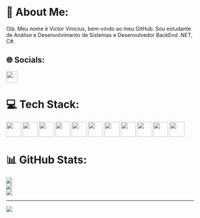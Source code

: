 # 💫 About Me:
Olá. Meu nome é Victor Vinicius, bem-vindo ao meu GitHub. Sou estudante de Análise e Desenvolvimento de Sistemas e Desenvolvedor BackEnd .NET, C#.

## 🌐 Socials:
<a href="https://www.linkedin.com/in/victorvinicius/">
  <img src="https://cdn.jsdelivr.net/gh/devicons/devicon@latest/icons/linkedin/linkedin-original.svg" width="30" />
</a>


# 💻 Tech Stack:
<img src="https://cdn.jsdelivr.net/gh/devicons/devicon@latest/icons/csharp/csharp-original.svg" width="40" />
<img src="https://cdn.jsdelivr.net/gh/devicons/devicon@latest/icons/dot-net/dot-net-plain-wordmark.svg" width="40" />
<img src="https://cdn.jsdelivr.net/gh/devicons/devicon@latest/icons/git/git-original.svg" width="40" />
<img src="https://cdn.jsdelivr.net/gh/devicons/devicon@latest/icons/github/github-original.svg" width="40" />
<img src="https://cdn.jsdelivr.net/gh/devicons/devicon@latest/icons/microsoftsqlserver/microsoftsqlserver-original.svg" width="40" />
<img src="https://cdn.jsdelivr.net/gh/devicons/devicon@latest/icons/mysql/mysql-original.svg" width="40" />
<img src="https://cdn.jsdelivr.net/gh/devicons/devicon@latest/icons/mongodb/mongodb-original-wordmark.svg" width="40" />
<img src="https://cdn.jsdelivr.net/gh/devicons/devicon@latest/icons/html5/html5-original.svg" width="40" />
<img src="https://cdn.jsdelivr.net/gh/devicons/devicon@latest/icons/css3/css3-original.svg" width="40" />
<img src="https://cdn.jsdelivr.net/gh/devicons/devicon@latest/icons/azuredevops/azuredevops-original.svg" width="40" />
<img src="https://cdn.jsdelivr.net/gh/devicons/devicon@latest/icons/sonarqube/sonarqube-plain-wordmark.svg" width="40" />

# 📊 GitHub Stats:
![](https://github-readme-stats.vercel.app/api?username=Foqsz&theme=dark&hide_border=true&include_all_commits=true&count_private=true)<br/>
![](https://github-readme-streak-stats.herokuapp.com/?user=Foqsz&theme=dark&hide_border=true)<br/>
![](https://github-readme-stats.vercel.app/api/top-langs/?username=Foqsz&theme=dark&hide_border=true&include_all_commits=true&count_private=true&layout=compact)

---
[![](https://visitcount.itsvg.in/api?id=Foqsz&icon=0&color=0)](https://visitcount.itsvg.in)

<!-- Proudly created with GPRM ( https://gprm.itsvg.in ) -->
